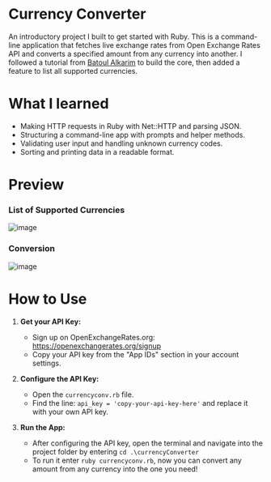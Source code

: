 # Currency Converter
An introductory project I built to get started with Ruby. This is a command-line application that fetches live exchange rates from Open Exchange Rates API and converts a specified amount from any currency into another.
I followed a tutorial from [Batoul Alkarim](https://medium.com/@batoulalkarim1) to build the core, then added a feature to list all supported currencies.

# What I learned

* Making HTTP requests in Ruby with Net::HTTP and parsing JSON.
* Structuring a command-line app with prompts and helper methods.
* Validating user input and handling unknown currency codes.
* Sorting and printing data in a readable format.

# Preview

### List of Supported Currencies 
![image](https://github.com/user-attachments/assets/c821ee6b-76ca-4790-bc48-4e59da3ee016)

### Conversion
![image](https://github.com/user-attachments/assets/fc63a91a-2917-4fab-89de-3a4d9c3b4c9b)

# How to Use

1. **Get your API Key:**
   - Sign up on OpenExchangeRates.org: https://openexchangerates.org/signup
   - Copy your API key from the "App IDs" section in your account settings.

2. **Configure the API Key:**
   - Open the `currencyconv.rb` file.
   - Find the line:
     ```api_key = 'copy-your-api-key-here'``` and replace it with your own API key.

3. **Run the App:**
   - After configuring the API key, open the terminal and navigate into the project folder by entering `cd .\currencyConverter`
   - To run it enter `ruby currencyconv.rb`, now you can convert any amount from any currency into the one you need!
